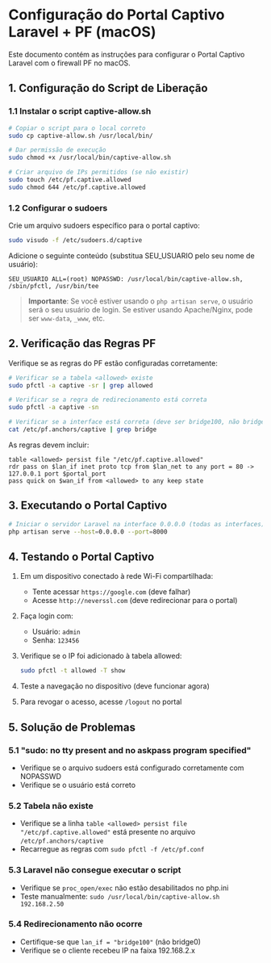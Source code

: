 # Configuração do Portal Captivo Laravel + PF (macOS)

Este documento contém as instruções para configurar o Portal Captivo Laravel com o firewall PF no macOS.

## 1. Configuração do Script de Liberação

### 1.1 Instalar o script captive-allow.sh

```bash
# Copiar o script para o local correto
sudo cp captive-allow.sh /usr/local/bin/

# Dar permissão de execução
sudo chmod +x /usr/local/bin/captive-allow.sh

# Criar arquivo de IPs permitidos (se não existir)
sudo touch /etc/pf.captive.allowed
sudo chmod 644 /etc/pf.captive.allowed
```

### 1.2 Configurar o sudoers

Crie um arquivo sudoers específico para o portal captivo:

```bash
sudo visudo -f /etc/sudoers.d/captive
```

Adicione o seguinte conteúdo (substitua SEU_USUARIO pelo seu nome de usuário):

```
SEU_USUARIO ALL=(root) NOPASSWD: /usr/local/bin/captive-allow.sh, /sbin/pfctl, /usr/bin/tee
```

> **Importante**: Se você estiver usando o `php artisan serve`, o usuário será o seu usuário de login. Se estiver usando Apache/Nginx, pode ser `www-data`, `_www`, etc.

## 2. Verificação das Regras PF

Verifique se as regras do PF estão configuradas corretamente:

```bash
# Verificar se a tabela <allowed> existe
sudo pfctl -a captive -sr | grep allowed

# Verificar se a regra de redirecionamento está correta
sudo pfctl -a captive -sn

# Verificar se a interface está correta (deve ser bridge100, não bridge0)
cat /etc/pf.anchors/captive | grep bridge
```

As regras devem incluir:

```
table <allowed> persist file "/etc/pf.captive.allowed"
rdr pass on $lan_if inet proto tcp from $lan_net to any port = 80 -> 127.0.0.1 port $portal_port
pass quick on $wan_if from <allowed> to any keep state
```

## 3. Executando o Portal Captivo

```bash
# Iniciar o servidor Laravel na interface 0.0.0.0 (todas as interfaces)
php artisan serve --host=0.0.0.0 --port=8000
```

## 4. Testando o Portal Captivo

1. Em um dispositivo conectado à rede Wi-Fi compartilhada:
   - Tente acessar `https://google.com` (deve falhar)
   - Acesse `http://neverssl.com` (deve redirecionar para o portal)

2. Faça login com:
   - Usuário: `admin`
   - Senha: `123456`

3. Verifique se o IP foi adicionado à tabela allowed:
   ```bash
   sudo pfctl -t allowed -T show
   ```

4. Teste a navegação no dispositivo (deve funcionar agora)

5. Para revogar o acesso, acesse `/logout` no portal

## 5. Solução de Problemas

### 5.1 "sudo: no tty present and no askpass program specified"

- Verifique se o arquivo sudoers está configurado corretamente com NOPASSWD
- Verifique se o usuário está correto

### 5.2 Tabela <allowed> não existe

- Verifique se a linha `table <allowed> persist file "/etc/pf.captive.allowed"` está presente no arquivo `/etc/pf.anchors/captive`
- Recarregue as regras com `sudo pfctl -f /etc/pf.conf`

### 5.3 Laravel não consegue executar o script

- Verifique se `proc_open/exec` não estão desabilitados no php.ini
- Teste manualmente: `sudo /usr/local/bin/captive-allow.sh 192.168.2.50`

### 5.4 Redirecionamento não ocorre

- Certifique-se que `lan_if = "bridge100"` (não bridge0)
- Verifique se o cliente recebeu IP na faixa 192.168.2.x
